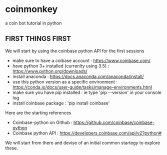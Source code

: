 # coinmonkey
a coin bot tutorial in python

## FIRST THINGS FIRST

We will start by using the coinbase python API for the first sessions
+ make sure to have a coibase account : https://www.coinbase.com/
+ have python 3+ installed (currenlty using 3.5) : https://www.python.org/downloads/
+ install anaconda : https://docs.anaconda.com/anaconda/install/
+ use this python version as a specific environment : https://conda.io/docs/user-guide/tasks/manage-environments.html
+ make sure you have pip installed : ie type 'pip --version' in your console log
+ install coinbase package : 'pip install coinbase'

Here are the starting references
+ Coinbase-python on Github : https://github.com/coinbase/coinbase-python
+ Coinbase python API : https://developers.coinbase.com/api/v2?python#

We will start from there and devise of an initial common startegy to explore these.
